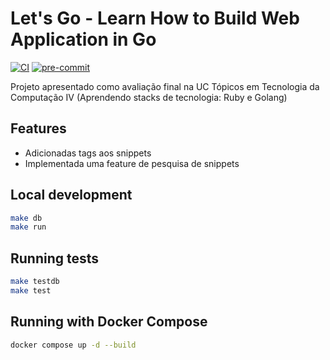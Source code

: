 # Let's Go - Learn How to Build Web Application in Go
[![CI](https://github.com/vancanhuit/snippetbox/actions/workflows/ci.yml/badge.svg)](https://github.com/vancanhuit/snippetbox/actions/workflows/ci.yml)
[![pre-commit](https://img.shields.io/badge/pre--commit-enabled-brightgreen?logo=pre-commit&logoColor=white)](https://github.com/pre-commit/pre-commit)

Projeto apresentado como avaliação final na UC Tópicos em Tecnologia da Computação IV (Aprendendo stacks de tecnologia: Ruby e Golang)

## Features
- Adicionadas tags aos snippets
- Implementada uma feature de pesquisa de snippets

## Local development
```bash
make db
make run
```

## Running tests
```bash
make testdb
make test
```

## Running with Docker Compose

```bash
docker compose up -d --build
```
